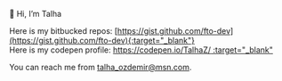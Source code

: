 👋 Hi, I’m Talha

Here is my bitbucked repos: [https://gist.github.com/fto-dev](https://gist.github.com/fto-dev){:target="_blank"}
<br>
Here is my codepen profile: [https://codepen.io/TalhaZ/ :target="_blank"](https://codepen.io/TalhaZ/) 

You can reach me from talha_ozdemir@msn.com.
